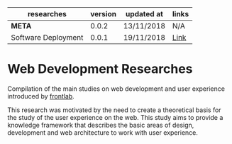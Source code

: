 researches                 | version | updated at  | links
---------------------------|---------|-------------|------
**META**                   | 0.0.2   | 13/11/2018  | N/A
Software Deployment        | 0.0.1   | 19/11/2018  | [Link](X)

# Web Development Researches

Compilation of the main studies on web development and user experience introduced by [frontlab](https://faelplg.github.io/frontlab/).

This research was motivated by the need to create a theoretical basis for the study of the user experience on the web. This study aims to provide a knowledge framework that describes the basic areas of design, development and web architecture to work with user experience.
